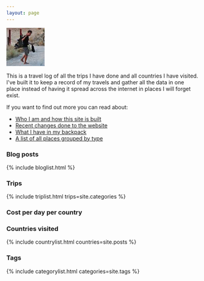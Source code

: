 ```yaml
---
layout: page
---
```


<div class="profile-photo"><img src="/dist/images/custom/profile-small.jpg" alt="Profile picture" width="100" height="100"></div>

This is a travel log of all the trips I have done and all countries I have
visited. I've built it to keep a record of my travels and gather all the data
in one place instead of having it spread across the internet in places I will
forget exist.

If you want to find out more you can read about:

- [Who I am and how this site is built](/about/#main)
- [Recent changes done to the website](/changes/#main)
- [What I have in my backpack](/backpack/#main)
- [A list of all places grouped by type](/places/#main)

<div class="blog-posts">
  <h3>Blog posts</h3>
  {% include bloglist.html %}
</div>

### Trips

{% include triplist.html trips=site.categories %}

### Cost per day per country

<div class="expenditure-chart front" data-title="" data-chart="perCountryCPD"></div>

### Countries visited

{% include countrylist.html countries=site.posts %}

### Tags

{% include categorylist.html categories=site.tags %}
